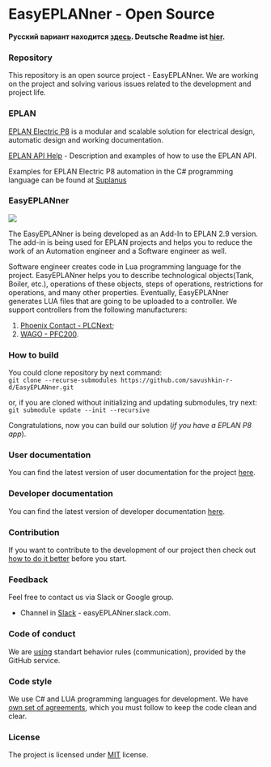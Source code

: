 
# EasyEPLANner - Open Source

**Русский вариант находится [здесь](docs/ru/readme.md). Deutsche Readme ist [hier](docs/de/readme.md).**

### Repository

This repository is an open source project - EasyEPLANner.
We are working on the project and solving various issues related to the development and project life.

### EPLAN

[EPLAN Electric P8](https://www.eplan-software.com/solutions/eplan-electric-p8/) is a modular and scalable solution for electrical design, automatic design and working documentation.

[EPLAN API Help](https://www.eplan.help/en-us/Infoportal/Content/api/2023/index.html) - Description and examples of how to use the EPLAN API.

Examples for EPLAN Electric P8 automation in the C# programming language can be found at
[Suplanus](https://github.com/Suplanus)

### EasyEPLANner

<img src="docs/user_manual/images/EasyEplannerPreview.png">

The EasyEPLANner is being developed as an Add-In to EPLAN 2.9 version. The add-in is being used for EPLAN projects and helps you to reduce the work of an Automation engineer and a Software engineer as well.

Software engineer creates code in Lua programming language for the project. EasyEPLANner helps you to describe technological objects(Tank, Boiler, etc.), operations of these objects, steps of operations, restrictions for operations, and many other properties. Eventually, EasyEPLANner generates LUA files that are going to be uploaded to a controller. We support controllers from the following manufacturers:

1. [Phoenix Contact - PLCNext](https://github.com/plcnext);
2. [WAGO - PFC200](https://github.com/WAGO).

### How to build
You could clone repository by next command:  
`git clone --recurse-submodules https://github.com/savushkin-r-d/EasyEPLANner.git`

or, if you are cloned without initializing and updating submodules, try next:  
`git submodule update --init --recursive`

Congratulations, now you can build our solution (_if you have a EPLAN P8 app_).

### User documentation
You can find the latest version of user documentation for the project [here](docs/user_manual/ReadMe.md).

### Developer documentation
You can find the latest version of developer documentation [here](docs/developer_manual/ReadMe.md).

### Contribution
If you want to contribute to the development of our project then check out [how to do it better](docs/contributing.md) before you start.


### Feedback

Feel free to contact us via Slack or Google group.

* Channel in [Slack](https://slack.com) - easyEPLANner.slack.com.


### Code of conduct
We are [using](docs/CODE_OF_CONDUCT.md)
standart behavior rules (communication), provided by the GitHub service.


### Code style
We use C# and LUA programming languages for development. We have [own set of agreements](docs/codestyle.md), which you must follow to keep the code clean and clear.


### License
The project is licensed under [MIT](LICENSE.txt) license.
